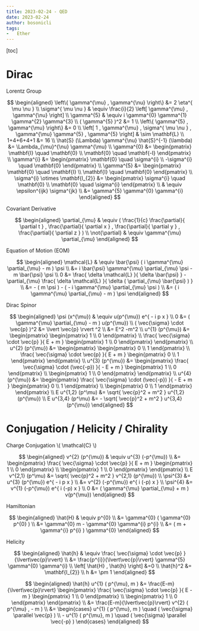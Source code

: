 ```yaml
---
title: 2023-02-24 - QED
date: 2023-02-24
author: bosonicli
tags:
-   Ether
---
```


[toc]

# Dirac

Lorentz Group

$$
\begin{aligned}
    \left\{ \gamma^{\mu} , \gamma^{\nu} \right\} &= 2 \eta^{ \mu \nu } \\
    \sigma^{ \mu \nu } & \equiv \frac{i}{2} \left[ \gamma^{\mu} , \gamma^{\nu} \right]  \\
    \gamma^{5} & \equiv i \gamma^{0} \gamma^{1} \gamma^{2} \gamma^{3}   \\
    ( \gamma^{5} )^2 &= 1   \\
    \left\{ \gamma^{5} , \gamma^{\mu} \right\} &= 0 \\
    \left[ 1 , \gamma^{\mu} , \sigma^{ \mu \nu } , \gamma^{\mu} \gamma^{5} , \gamma^{5} \right] & \sim \mathbf{L} \\
    1+4+6+4+1 &= 16 \\
    \hat{S} (\Lambda) \gamma^{\nu} \hat{S}^{-1} (\lambda) &= \Lambda_{\mu}^{\nu} \gamma^{\mu} \\
    \gamma^{0} &=
    \begin{pmatrix}
        \mathbf{I} \quad \mathbf{0} \\
        \mathbf{0} \quad \mathbf{-I}
    \end{pmatrix}   \\
    \gamma^{i} &=
    \begin{pmatrix}
        \mathbf{0} \quad \sigma^{i} \\
        -\sigma^{i} \quad \mathbf{0}
    \end{pmatrix}   \\
    \gamma^{5} &=
    \begin{pmatrix}
        \mathbf{0} \quad \mathbf{I} \\
        \mathbf{I} \quad \mathbf{0}
    \end{pmatrix}   \\
    \sigma^{i} \otimes \mathbf{I_{2}} &=
    \begin{pmatrix}
        \sigma^{i} \quad \mathbf{0} \\
        \mathbf{0} \quad \sigma^{i}
    \end{pmatrix}   \\
    & \equiv \epsilon^{ijk} \sigma^{jk} \\ 
    &= \gamma^{5} \gamma^{0} \gamma^{i}
\end{aligned}
$$

Covariant Derivative

$$
\begin{aligned}
    \partial_{\mu} & \equiv ( \frac{1}{c} \frac{\partial}{ \partial t } , \frac{\partial}{ \partial x } , \frac{\partial}{ \partial y } , \frac{\partial}{ \partial z } )   \\
    \not{\partial} & \equiv \gamma^{\mu} \partial_{\mu}
\end{aligned}
$$

Equation of Motion (EOM)

$$
\begin{aligned}
    \mathcal{L} & \equiv \bar{\psi} ( i \gamma^{\mu} \partial_{\mu} - m ) \psi  \\
    &= i \bar{\psi} \gamma^{\mu} \partial_{\mu} \psi - m \bar{\psi} \psi    \\
    0 &= \frac{ \delta \mathcal{L} }{ \delta \bar{\psi} } - \partial_{\mu} \frac{ \delta \mathcal{L} }{ \delta ( \partial_{\mu} \bar{\psi} ) } \\
    &= - ( m \psi ) - ( - i \gamma^{\mu} \partial_{\mu} \psi )  \\
    &= ( i \gamma^{\mu} \partial_{\mu} - m ) \psi
\end{aligned}
$$

Dirac Spinor

$$
\begin{aligned}
    \psi (x^{\mu}) & \equiv u(p^{\mu}) e^{ - i p x }    \\
    0 &= ( \gamma^{\mu} \partial_{\mu} - m ) u(p^{\mu})   \\
    ( \vec{\sigma} \cdot \vec{p} )^2 &= \lvert \vec{p} \rvert ^2    \\
    &= E^2 -m^2 \\
    u^{1} (p^{\mu}) &=
    \begin{pmatrix}
        \begin{pmatrix}
            1   \\
            0
        \end{pmatrix}   \\
        \frac{ \vec{\sigma} \cdot \vec{p} }{ E + m }
        \begin{pmatrix}
            1   \\
            0
        \end{pmatrix}
    \end{pmatrix}   \\
    u^{2} (p^{\mu}) &=
    \begin{pmatrix}
        \begin{pmatrix}
            0   \\
            1
        \end{pmatrix}   \\
        \frac{ \vec{\sigma} \cdot \vec{p} }{ E + m }
        \begin{pmatrix}
            0   \\
            1
        \end{pmatrix}
    \end{pmatrix} \\
    u^{3} (p^{\mu}) &=
    \begin{pmatrix}
        \frac{ \vec{\sigma} \cdot (\vec{-p}) }{ - E + m }
        \begin{pmatrix}
            1   \\
            0
        \end{pmatrix}   \\
        \begin{pmatrix}
            1   \\
            0
        \end{pmatrix}
    \end{pmatrix}   \\
    u^{4} (p^{\mu}) &=
    \begin{pmatrix}
        \frac{ \vec{\sigma} \cdot (\vec{-p}) }{ - E + m }
        \begin{pmatrix}
            0   \\
            1
        \end{pmatrix}   \\
        \begin{pmatrix}
            0   \\
            1
        \end{pmatrix}
    \end{pmatrix}   \\
    E u^{1,2} (p^\mu) &= \sqrt{ \vec{p}^2 + m^2 } u^{1,2} (p^{\mu})   \\
    E u^{3,4} (p^\mu) &= - \sqrt{ \vec{p}^2 + m^2 } u^{3,4} (p^{\mu})
\end{aligned}
$$

# Conjugation / Helicity / Chirality

Charge Conjugation \\( \mathcal{C} \\)

$$
\begin{aligned}
    v^{2} (p^{\mu}) & \equiv u^{3} (-p^{\mu}) \\
    &=
    \begin{pmatrix}
        \frac{ \vec{\sigma} \cdot \vec{p} }{ E + m }
        \begin{pmatrix}
            1   \\
            0
        \end{pmatrix}   \\
        \begin{pmatrix}
            1   \\
            0
        \end{pmatrix}
    \end{pmatrix}   \\
    E v^{2,1} (p^\mu) &= \sqrt{ \vec{p}^2 + m^2 } v^{2,1} (p^{\mu})   \\
    \psi^{3} &= u^{3} (p^{\mu}) e^{ - i p x }   \\
    &= v^{2} (-p^{\mu}) e^{ i (-p) x }    \\
    \psi^{4} &= v^{1} (-p^{\mu}) e^{ i (-p) x }    \\
    0 &= ( \gamma^{\mu} \partial_{\mu} + m ) v(p^{\mu})
\end{aligned}
$$

Hamiltonian

$$
\begin{aligned}
    \hat{H} & \equiv p^{0} \\
    &= \gamma^{0} ( \gamma^{0} p^{0} )   \\
    &= \gamma^{0} m - \gamma^{0} \gamma^{i} p^{i}   \\
    &= ( m + \gamma^{i} p^{i} ) \gamma^{0}
\end{aligned}
$$

Helicity

$$
\begin{aligned}
    \hat{h} & \equiv \frac{ \vec{\sigma} \cdot \vec{p} }{\lvert\vec{p}\rvert} \\
    &= \frac{p^{i}}{\lvert\vec{p}\rvert} \gamma^{5} \gamma^{0} \gamma^{i} \\
    \left[ \hat{H} , \hat{h} \right] &=0    \\
    \hat{h}^2 &= \mathbf{I_{2}}  \\
    h &= \pm 1
\end{aligned}
$$

$$
\begin{aligned}
    \hat{h} u^{1} ( p^{\mu}, m ) &=
    \frac{E-m}{\lvert\vec{p}\rvert}
    \begin{pmatrix}
        \frac{ \vec{\sigma} \cdot \vec{p} }{ E - m }
        \begin{pmatrix}
            1   \\
            0
        \end{pmatrix}   \\
        \begin{pmatrix}
            1   \\
            0
        \end{pmatrix}
    \end{pmatrix}   \\
    &= \frac{E-m}{\lvert\vec{p}\rvert} v^{2} ( p^{\mu} , - m )  \\
    &=
    \begin{cases}
        u^{1} ( p^{\mu}, m ) \quad ( \vec{\sigma} \parallel \vec{p} )   \\
        - u^{1} ( p^{\mu}, m ) \quad ( \vec{\sigma} \parallel \vec{-p} )
    \end{cases}
\end{aligned}
$$
